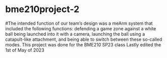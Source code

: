 # bme210project-2
 #The intended function of our team’s design was a meArm system that included the following functions: 
 defending a game zone against a white ball being launched into it with a camera,
 launching the ball using a catapult-like attachment, and being able to switch between these so-called modes.
 This project was done for the BME210 SP23 class
 Lastly edited the 1st of May of 2023
